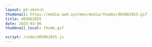 ```yaml
---
layout: p5-sketch
thumbnail: https://media.awd.systems/media/thumbs/d03062025.gif
title: d03062025
date: 2025-03-06
thumbnail_local: thumb.gif

script: /code/d03062025.js
---
```

